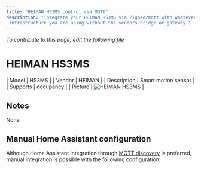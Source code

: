 ```yaml
---
title: "HEIMAN HS3MS control via MQTT"
description: "Integrate your HEIMAN HS3MS via Zigbee2mqtt with whatever smart home
 infrastructure you are using without the vendors bridge or gateway."
---
```


*To contribute to this page, edit the following
[file](https://github.com/Koenkk/zigbee2mqtt.io/blob/master/docs/devices/HS3MS.md)*

# HEIMAN HS3MS

| Model | HS3MS  |
| Vendor  | HEIMAN  |
| Description | Smart motion sensor |
| Supports | occupancy |
| Picture | ![HEIMAN HS3MS](./assets/devices/HS3MS.jpg) |

## Notes

None

## Manual Home Assistant configuration
Although Home Assistant integration through [MQTT discovery](../integration/home_assistant) is preferred,
manual integration is possible with the following configuration:
